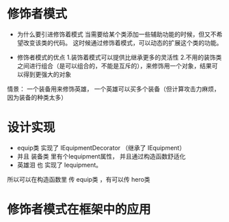 # 修饰者模式

- 为什么要引进修饰着模式
当需要给某个类添加一些辅助功能的时候，但又不希望改变该类的代码。 这时候通过修饰着模式，可以动态的扩展这个类的功能。

- 修饰者模式的优点
1.装饰着模式可以提供比继承更多的灵活性
2.不用的装饰类之间进行组合（是可以组合的，不能是互斥的），来修饰用一个对象，结果可以得到更强大的对象

情景： 一个装备用来修饰英雄，  一个英雄可以买多个装备（但计算攻击力麻烦，因为装备的种类太多）

# 设计实现
- equip类 实现了 IEquipmentDecorator （继承了 IEquipment）
- 并且 装备类 里有个Iequipment属性， 并且通过构造函数舒适化
- 英雄泪 也 实现了 Iequipment。

所以可以在构造函数里 传 equip类 ，有可以传  hero类

# 修饰者模式在框架中的应用

